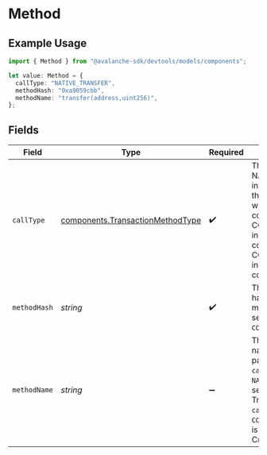 # Method

## Example Usage

```typescript
import { Method } from "@avalanche-sdk/devtools/models/components";

let value: Method = {
  callType: "NATIVE_TRANSFER",
  methodHash: "0xa9059cbb",
  methodName: "transfer(address,uint256)",
};
```

## Fields

| Field                                                                                                                                                                                                                                 | Type                                                                                                                                                                                                                                  | Required                                                                                                                                                                                                                              | Description                                                                                                                                                                                                                           | Example                                                                                                                                                                                                                               |
| ------------------------------------------------------------------------------------------------------------------------------------------------------------------------------------------------------------------------------------- | ------------------------------------------------------------------------------------------------------------------------------------------------------------------------------------------------------------------------------------- | ------------------------------------------------------------------------------------------------------------------------------------------------------------------------------------------------------------------------------------- | ------------------------------------------------------------------------------------------------------------------------------------------------------------------------------------------------------------------------------------- | ------------------------------------------------------------------------------------------------------------------------------------------------------------------------------------------------------------------------------------- |
| `callType`                                                                                                                                                                                                                            | [components.TransactionMethodType](../../models/components/transactionmethodtype.md)                                                                                                                                                  | :heavy_check_mark:                                                                                                                                                                                                                    | The contract call type. NATIVE_TRANSFER indicates a transfer of the native token without any smart-contract interaction. CONTRACT_CALL indicates a smart-contract interaction. CONTRACT_CREATION indicates a smart-contract creation. |                                                                                                                                                                                                                                       |
| `methodHash`                                                                                                                                                                                                                          | *string*                                                                                                                                                                                                                              | :heavy_check_mark:                                                                                                                                                                                                                    | The contract method hash identifier. The method hash is only set if the `callType` is `CONTRACT_CALL`.                                                                                                                                | 0xa9059cbb                                                                                                                                                                                                                            |
| `methodName`                                                                                                                                                                                                                          | *string*                                                                                                                                                                                                                              | :heavy_minus_sign:                                                                                                                                                                                                                    | The contract method name including parameter types. If the `callType` is `NATIVE_TRANSFER` this is set to 'Native Transfer'. If the `callType` is `CONTRACT_CREATION` this is set to 'Contract Created'.                              | transfer(address,uint256)                                                                                                                                                                                                             |